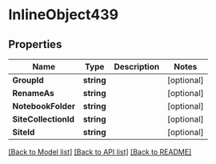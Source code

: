# InlineObject439

## Properties

Name | Type | Description | Notes
------------ | ------------- | ------------- | -------------
**GroupId** | **string** |  | [optional] 
**RenameAs** | **string** |  | [optional] 
**NotebookFolder** | **string** |  | [optional] 
**SiteCollectionId** | **string** |  | [optional] 
**SiteId** | **string** |  | [optional] 

[[Back to Model list]](../README.md#documentation-for-models) [[Back to API list]](../README.md#documentation-for-api-endpoints) [[Back to README]](../README.md)


